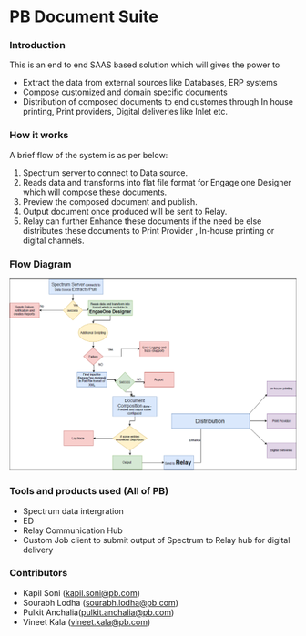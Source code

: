 # PB Document Suite

### Introduction
This is an end to end SAAS based solution which will gives the power to
- Extract the data from external sources like Databases, ERP systems
- Compose customized and domain specific documents
- Distribution of composed documents to end customes through In house printing, Print providers, Digital deliveries like Inlet etc.

### How it works
A brief flow of the system is as per below:
1. Spectrum server to connect to Data source.
2. Reads data and transforms into flat file format for Engage one
Designer which will compose these documents.
3. Preview the composed document and publish.
4. Output document once produced will be sent to Relay.
5. Relay can further Enhance these documents if the need be else
distributes these documents to Print Provider , In-house printing or
digital channels.

### Flow Diagram

![alt text](https://raw.githubusercontent.com/kapsonic/pbhackathon/master/Flow.PNG)


### Tools and products used (All of PB)
- Spectrum data intergration
- ED 
- Relay Communication Hub
- Custom Job client to submit output of Spectrum to Relay hub for digital delivery


### Contributors
- Kapil Soni (kapil.soni@pb.com)
- Sourabh Lodha (sourabh.lodha@pb.com)
- Pulkit Anchalia(pulkit.anchalia@pb.com)
- Vineet Kala (vineet.kala@pb.com)

